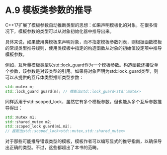 # A.9 模板类参数的推导

C++17扩展了模板参数自动推断类型的思想：如果声明模板化的对象，在很多情况下，模板参数的类型可以从对象初始化器中推导出来。

具体来说，如果使用类模板来声明对象，而不指定模板参数列表，则根据函数模板的常规类型推导规则，使用类模板中指定的构造函数从对象的初始值设定项中推导模板参数。

例如，互斥量模板类型以std::lock_guard作为一个模板参数。构造函数还接受单个参数，该参数是对该类型的引用。如果将对象声明为std::lock_guard类型，则可以从提供的互斥体类型推断类型参数：

```c++
std::mutex m;
std::lock_guard guard(m); // 推断出std::lock_guard<std::mutex>
```

同样适用于std::scoped_lock，虽然它有多个模板参数，但也能从多个互斥参数推导得出：

```c++
std::mutex m1;
std::shared_mutex m2;
std::scoped_lock guard(m1,m2);
// 推断出std::scoped_lock<std::mutex,std::shared_mutex>
```

对于那些可能推导错误类型的模板，模板作者可以编写显式的推导指南，以确保导出正确的类型。不过，这些都超出了本书的范畴。